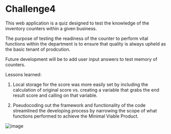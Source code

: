 # Challenge4

This web application is a quiz designed to test the knowledge of the inventory counters within a given business. 

The purpose of testing the readiness of the counter to perform vital functions within the department is to ensure that quality is always upheld as the basic tenant of prodcution.

Future development will be to add user input answers to test memory of counters.

Lessons learned:
1. Local storage for the score was more easily set by including the calculation of original score vs. creating a variable that grabs the end result score and calling on that variable.

2. Pseudocoding out the framework and functionality of the code streamlined the developing process by narrowing the scope of what functions performed to achieve the Minimal Viable Product.

![image](https://user-images.githubusercontent.com/110740700/208265831-c3003e23-7be0-4288-a64f-4257910f00ea.png)
